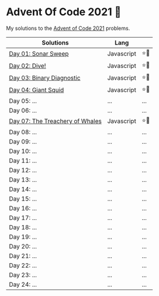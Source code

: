 # Advent Of Code 2021 🎄

My solutions to the [Advent of Code 2021](https://adventofcode.com/2021) problems.

| Solutions                                | Lang       |     |
|------------------------------------------|------------|-----|
| [Day 01: Sonar Sweep](./01/)             | Javascript | ⭐🌟 |
| [Day 02: Dive!](./02/)                   | Javascript | ⭐🌟 |
| [Day 03: Binary Diagnostic](./03/)       | Javascript | ⭐🌟 |  
| [Day 04: Giant Squid](./04/)             | Javascript | ⭐🌟 |
| Day 05: ...                              | ...        | ... |
| Day 06: ...                              | ...        | ... |
| [Day 07: The Treachery of Whales](./07/) | Javascript | ⭐🌟 |
| Day 08: ...                              | ...        | ... |
| Day 09: ...                              | ...        | ... |
| Day 10: ...                              | ...        | ... |
| Day 11: ...                              | ...        | ... |
| Day 12: ...                              | ...        | ... |
| Day 13: ...                              | ...        | ... |
| Day 14: ...                              | ...        | ... |
| Day 15: ...                              | ...        | ... |
| Day 16: ...                              | ...        | ... |
| Day 17: ...                              | ...        | ... |
| Day 18: ...                              | ...        | ... |
| Day 19: ...                              | ...        | ... |
| Day 20: ...                              | ...        | ... |
| Day 21: ...                              | ...        | ... |
| Day 22: ...                              | ...        | ... |
| Day 23: ...                              | ...        | ... |
| Day 24: ...                              | ...        | ... |